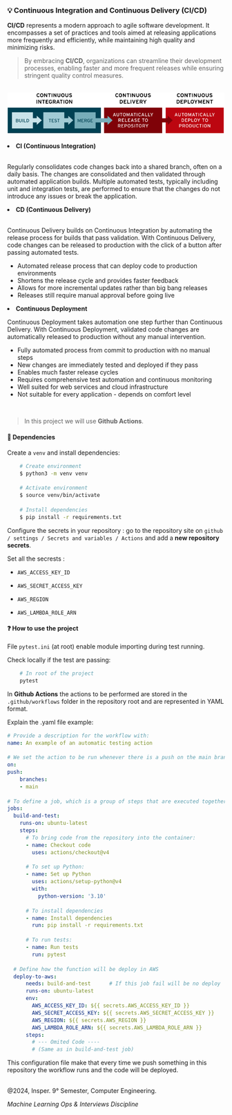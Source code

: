 ### 💡️ Continuous Integration and Continuous Delivery (CI/CD)

**CI/CD** represents a modern approach to agile software development. It encompasses a set of practices and tools aimed at releasing applications more frequently and efficiently, while maintaining high quality and minimizing risks.

> By embracing **CI/CD**, organizations can streamline their development processes, enabling faster and more frequent releases while ensuring stringent quality control measures.
> 
<br>

<div align="center">
    <img src="ci-cd-flow-desktop.png" width="700">
</div>

<br>

<li> <b>CI (Continuous Integration)</b>

<br>Regularly consolidates code changes back into a shared branch, often on a daily basis. The changes are consolidated and then validated through automated application builds. Multiple automated tests, typically including unit and integration tests, are performed to ensure that the changes do not introduce any issues or break the application.
<br>

<li> <b>CD (Continuous Delivery)</b>

<br>Continuous Delivery builds on Continuous Integration by automating the release process for builds that pass validation. With Continuous Delivery, code changes can be released to production with the click of a button after passing automated tests.

   -  Automated release process that can deploy code to production environments
   - Shortens the release cycle and provides faster feedback
   - Allows for more incremental updates rather than big bang releases
   - Releases still require manual approval before going live

</li>

<li> <b> Continuous Deployment </b>

Continuous Deployment takes automation one step further than Continuous Delivery. With Continuous Deployment, validated code changes are automatically released to production without any manual intervention.

  - Fully automated process from commit to production with no manual steps
  - New changes are immediately tested and deployed if they pass
  - Enables much faster release cycles
  - Requires comprehensive test automation and continuous monitoring
  - Well suited for web services and cloud infrastructure
  - Not suitable for every application - depends on comfort level

<br>

> In this project we will use **Github Actions**.  


#### 📌 Dependencies

Create a `venv` and install dependencies:

```bash
    # Create environment
    $ python3 -m venv venv  

    # Activate environment
    $ source venv/bin/activate

    # Install dependencies
    $ pip install -r requirements.txt
``` 

Configure the secrets in your repository : go to the repository site on `github / settings / Secrets and variables / Actions` and add a **new repository secrets**.

Set all the secrests :

* `AWS_ACCESS_KEY_ID`
  
* `AWS_SECRET_ACCESS_KEY`
  
* `AWS_REGION`
  
* `AWS_LAMBDA_ROLE_ARN`

#### ❓️ How to use the project

File `pytest.ini` (at root) enable module importing during test running.

Check locally if the test are passing:

```bash
    # In root of the project
    pytest
```

In **Github Actions** the actions to be performed are stored in the `.github/workflows`  folder in the repository root and are represented in YAML format.

Explain the .yaml file example:

```yaml
# Provide a description for the workflow with:
name: An example of an automatic testing action

# We set the action to be run whenever there is a push on the main branch when doing:
on:
push:
    branches:
    - main

# To define a job, which is a group of steps that are executed together as part of a workflow run, we do:
jobs:
  build-and-test:
    runs-on: ubuntu-latest
    steps:
      # To bring code from the repository into the container:
      - name: Checkout code
        uses: actions/checkout@v4

      # To set up Python:
      - name: Set up Python
        uses: actions/setup-python@v4
        with:
          python-version: '3.10'

      # To install dependencies
      - name: Install dependencies
        run: pip install -r requirements.txt

      # To run tests:
      - name: Run tests
        run: pytest

  # Define how the function will be deploy in AWS
  deploy-to-aws:
      needs: build-and-test      # If this job fail will be no deploy
      runs-on: ubuntu-latest
      env:
        AWS_ACCESS_KEY_ID: ${{ secrets.AWS_ACCESS_KEY_ID }}
        AWS_SECRET_ACCESS_KEY: ${{ secrets.AWS_SECRET_ACCESS_KEY }}
        AWS_REGION: ${{ secrets.AWS_REGION }}
        AWS_LAMBDA_ROLE_ARN: ${{ secrets.AWS_LAMBDA_ROLE_ARN }}
      steps:
        # --- Omited Code ---- 
        # (Same as in build-and-test job)

```

This configuration file make that every time we push something in this repository the workflow runs and the code will be deployed.

<br>
@2024, Insper. 9° Semester,  Computer Engineering.
<br>

_Machine Learning Ops & Interviews Discipline_